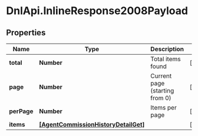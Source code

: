 # DnlApi.InlineResponse2008Payload

## Properties
Name | Type | Description | Notes
------------ | ------------- | ------------- | -------------
**total** | **Number** | Total items found | [optional] 
**page** | **Number** | Current page (starting from 0) | [optional] 
**perPage** | **Number** | Items per page | [optional] 
**items** | [**[AgentCommissionHistoryDetailGet]**](AgentCommissionHistoryDetailGet.md) |  | [optional] 


